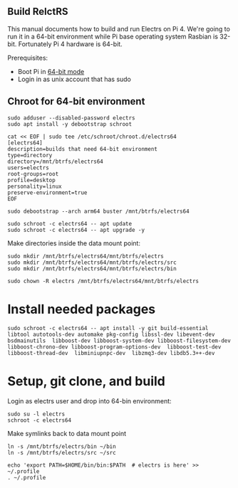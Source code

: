 ## Build RelctRS


This manual documents how to build and run Electrs on Pi 4. We're going to run it in a 64-bit environment while Pi base operating system Rasbian is 32-bit. Fortunately Pi 4 hardware is 64-bit.

Prerequisites:
 * Boot Pi in [64-bit mode](https://medium.com/for-linux-users/how-to-make-your-raspberry-pi-4-faster-with-a-64-bit-kernel-77028c47d653) 
 * Login in as unix account that has sudo


## Chroot for 64-bit environment

```
sudo adduser --disabled-password electrs
sudo apt install -y debootstrap schroot

cat << EOF | sudo tee /etc/schroot/chroot.d/electrs64
[electrs64]
description=builds that need 64-bit environment
type=directory
directory=/mnt/btrfs/electrs64
users=electrs
root-groups=root
profile=desktop
personality=linux
preserve-environment=true
EOF

sudo debootstrap --arch arm64 buster /mnt/btrfs/electrs64

sudo schroot -c electrs64 -- apt update
sudo schroot -c electrs64 -- apt upgrade -y
```

Make directories inside the data mount point:
```
sudo mkdir /mnt/btrfs/electrs64/mnt/btrfs/electrs
sudo mkdir /mnt/btrfs/electrs64/mnt/btrfs/electrs/src
sudo mkdir /mnt/btrfs/electrs64/mnt/btrfs/electrs/bin

sudo chown -R electrs /mnt/btrfs/electrs64/mnt/btrfs/electrs
```



# Install needed packages
```
sudo schroot -c electrs64 -- apt install -y git build-essential libtool autotools-dev automake pkg-config libssl-dev libevent-dev bsdmainutils  libboost-dev libboost-system-dev libboost-filesystem-dev  libboost-chrono-dev libboost-program-options-dev  libboost-test-dev libboost-thread-dev  libminiupnpc-dev  libzmq3-dev libdb5.3++-dev
```


# Setup, git clone, and build

Login as electrs user and drop into 64-bin environment:
```
sudo su -l electrs
schroot -c electrs64
```

Make symlinks back to data mount point
```
ln -s /mnt/btrfs/electrs/bin ~/bin
ln -s /mnt/btrfs/electrs/src ~/src

echo 'export PATH=$HOME/bin/bin:$PATH  # electrs is here' >> ~/.profile
. ~/.profile
```
